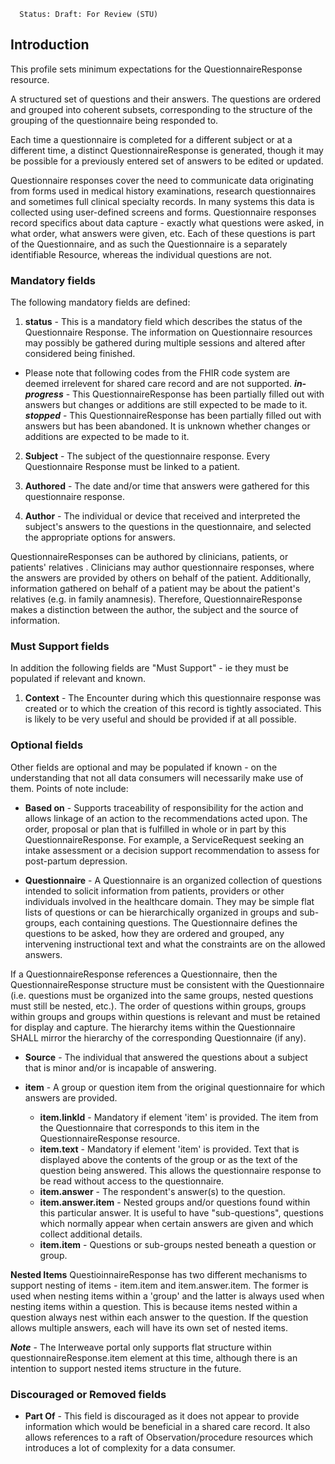       Status: Draft: For Review (STU)

## **Introduction**
This profile sets minimum expectations for the QuestionnaireResponse resource.

A structured set of questions and their answers. The questions are ordered and grouped into coherent subsets, corresponding to the structure of the grouping of the questionnaire being responded to.

Each time a questionnaire is completed for a different subject or at a different time, a distinct QuestionnaireResponse is generated, though it may be possible for a previously entered set of answers to be edited or updated.

Questionnaire responses cover the need to communicate data originating from forms used in medical history examinations, research questionnaires and sometimes full clinical specialty records. In many systems this data is collected using user-defined screens and forms. Questionnaire responses record specifics about data capture - exactly what questions were asked, in what order, what answers were given, etc. Each of these questions is part of the Questionnaire, and as such the Questionnaire is a separately identifiable Resource, whereas the individual questions are not.

### **Mandatory fields**
The following mandatory fields are defined:

1. **status** - This is a mandatory field which describes the status of the Questionnaire Response. The information on Questionnaire resources may possibly be gathered during multiple sessions and altered after considered being finished.

 - Please note that following codes from the FHIR code system are deemed irrelevent for shared care record and are not supported.
 ***in-progress*** - This QuestionnaireResponse has been partially filled out with answers but changes or additions are still expected to be made to it.
 ***stopped*** - This QuestionnaireResponse has been partially filled out with answers but has been abandoned. It is unknown whether changes or additions are expected to be made to it.

2. **Subject** - The subject of the questionnaire response. Every Questionnaire Response must be linked to a patient.

3. **Authored** - The date and/or time that answers were gathered for this questionnaire response.

4. **Author** - The individual or device that received and interpreted the subject's answers to the questions in the questionnaire, and selected the appropriate options for answers.

QuestionnaireResponses can be authored by clinicians, patients, or patients' relatives . Clinicians may author questionnaire responses, where the answers are provided by others on behalf of the patient. Additionally, information gathered on behalf of a patient may be about the patient's relatives (e.g. in family anamnesis). Therefore, QuestionnaireResponse makes a distinction between the author, the subject and the source of information.

### **Must Support fields**
In addition the following fields are "Must Support" - ie they must be populated if relevant and known. 

1. **Context** - The Encounter during which this questionnaire response was created or to which the creation of this record is tightly associated. This is likely to be very useful and should be provided if at all possible.

### **Optional fields**
Other fields are optional and may be populated if known - on the understanding that not all data consumers will necessarily make use of them. Points of note include:

- **Based on** - Supports traceability of responsibility for the action and allows linkage of an action to the recommendations acted upon. The order, proposal or plan that is fulfilled in whole or in part by this QuestionnaireResponse. For example, a ServiceRequest seeking an intake assessment or a decision support recommendation to assess for post-partum depression.

- **Questionnaire** - A Questionnaire is an organized collection of questions intended to solicit information from patients, providers or other individuals involved in the healthcare domain. They may be simple flat lists of questions or can be hierarchically organized in groups and sub-groups, each containing questions. The Questionnaire defines the questions to be asked, how they are ordered and grouped, any intervening instructional text and what the constraints are on the allowed answers.

 If a QuestionnaireResponse references a Questionnaire, then the QuestionnaireResponse structure must be consistent with the Questionnaire (i.e. questions must be organized into the same groups, nested questions must still be nested, etc.). The order of questions within groups, groups within groups and groups within questions is relevant and must be retained for display and capture. The hierarchy items within the Questionnaire SHALL mirror the hierarchy of the corresponding Questionnaire (if any).

 - **Source** - The individual that answered the questions about a subject that is minor and/or is incapable of answering.

 - **item** - A group or question item from the original questionnaire for which answers are provided.

      - **item.linkId** - Mandatory if element 'item' is provided. The item from the Questionnaire that corresponds to this item in the QuestionnaireResponse resource.
      - **item.text** - Mandatory if element 'item' is provided. Text that is displayed above the contents of the group or as the text of the question being answered. This allows the questionnaire response to be read without access to the questionnaire.
      - **item.answer** - The respondent's answer(s) to the question. 
      - **item.answer.item** - Nested groups and/or questions found within this particular answer. It is useful to have "sub-questions", questions which normally appear when certain answers are given and which collect additional details.
      - **item.item** - Questions or sub-groups nested beneath a question or group.

**Nested Items**
QuestioinnaireResponse has two different mechanisms to support nesting of items - item.item and item.answer.item. The former is used when nesting items within a 'group' and the latter is always used when nesting items within a question. This is because items nested within a question always nest within each answer to the question. If the question allows multiple answers, each will have its own set of nested items.

***Note*** - The Interweave portal only supports flat structure within questionnaireResponse.item element at this time, although there is an intention to support nested items structure in the future. 



### **Discouraged or Removed fields**

 - **Part Of** - This field is discouraged as it does not appear to provide information which would be beneficial in a shared care record. It also allows references to a raft of Observation/procedure resources which introduces a lot of complexity for a data consumer.